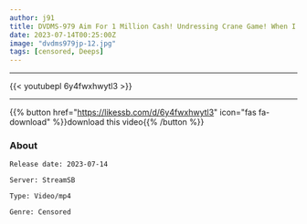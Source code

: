 ```yaml
---
author: j91
title: DVDMS-979 Aim For 1 Million Cash! Undressing Crane Game! When I Realized That I Was Confused By The Large Amount Of Money In Front Of Me That I Could Not Catch, I Was Completely Naked. ! Amateur College Girl Edition
date: 2023-07-14T00:25:00Z
image: "dvdms979jp-12.jpg"
tags: [censored, Deeps]
---
```

___

{{< youtubepl 6y4fwxhwytl3 >}}
___

{{% button href="https://likessb.com/d/6y4fwxhwytl3" icon="fas fa-download" %}}download this video{{% /button %}}
### About

`Release date: 2023-07-14`

`Server: StreamSB`

`Type: Video/mp4`

`Genre:	Censored`